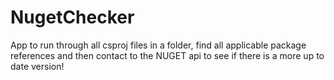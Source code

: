 # NugetChecker
App to run through all csproj files in a folder, find all applicable package references and then contact to the NUGET api to see if there is a more up to date version!
